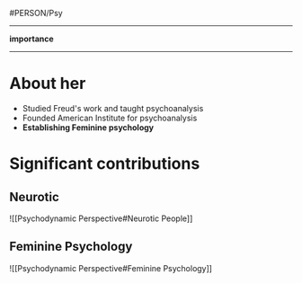 #PERSON/Psy

---

**importance**

---

# About her

- Studied Freud's work and taught psychoanalysis
- Founded American Institute for psychoanalysis
- **Establishing Feminine psychology**

# Significant contributions

## Neurotic

![[Psychodynamic Perspective#Neurotic People]]

## Feminine Psychology

![[Psychodynamic Perspective#Feminine Psychology]]